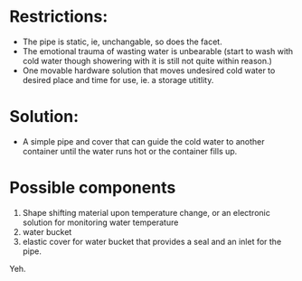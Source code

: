 # Restrictions:
* The pipe is static, ie, unchangable, so does the facet.
* The emotional trauma of wasting water is unbearable (start to wash with cold water though showering with it is still not quite within reason.)
* One movable hardware solution that moves undesired cold water to desired place and time for use, ie. a storage utitlity.

# Solution:
- A simple pipe and cover that can guide the cold water to another container until the water runs hot or the container fills up.

# Possible components
1. Shape shifting material upon temperature change, or an electronic solution for monitoring water temperature
2. water bucket
3. elastic cover for water bucket that provides a seal and an inlet for the pipe.

Yeh.
